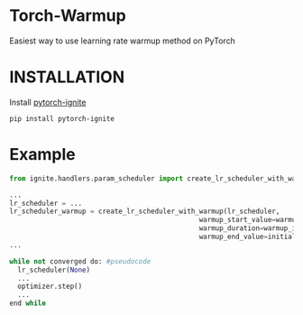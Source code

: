 # Torch-Warmup
Easiest way to use learning rate warmup method on PyTorch

# INSTALLATION

Install [pytorch-ignite](https://pytorch.org/ignite/index.html)
```
pip install pytorch-ignite
```

# Example

```python
from ignite.handlers.param_scheduler import create_lr_scheduler_with_warmup

...
lr_scheduler = ...
lr_scheduler_warmup = create_lr_scheduler_with_warmup(lr_scheduler,
                                               warmup_start_value=warmup_initial_lr,
                                               warmup_duration=warmup_iteration,
                                               warmup_end_value=initial_lr)
...

while not converged do: #pseudocode 
  lr_scheduler(None)
  ...
  optimizer.step()
  ...
end while
```
